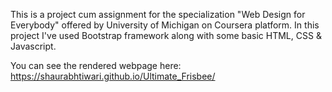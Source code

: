 This is a project cum assignment for the specialization "Web Design for Everybody" offered by University of Michigan on Coursera platform.
In this project I've used Bootstrap framework along with some basic HTML, CSS & Javascript.

You can see the rendered webpage here: https://shaurabhtiwari.github.io/Ultimate_Frisbee/
